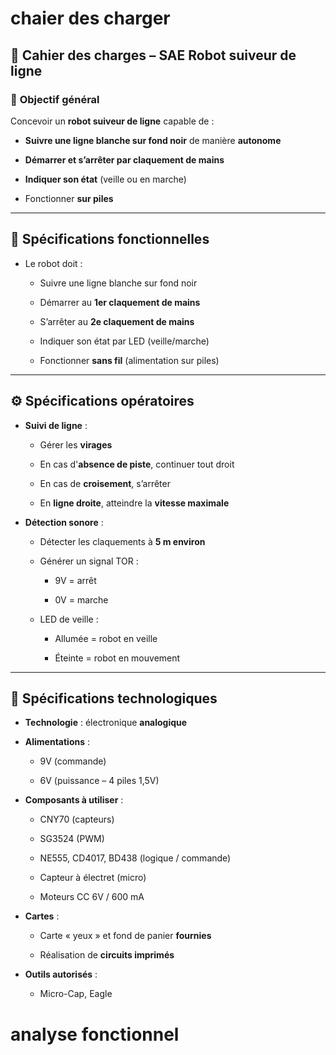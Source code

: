 # chaier des charger
## 🔧 **Cahier des charges – SAE Robot suiveur de ligne**

### 🎯 **Objectif général**

Concevoir un **robot suiveur de ligne** capable de :

- **Suivre une ligne blanche sur fond noir** de manière **autonome**
    
- **Démarrer et s’arrêter par claquement de mains**
    
- **Indiquer son état** (veille ou en marche)
    
- Fonctionner **sur piles**
    

---

## 🧩 **Spécifications fonctionnelles**

- Le robot doit :
    
    - Suivre une ligne blanche sur fond noir
        
    - Démarrer au **1er claquement de mains**
        
    - S’arrêter au **2e claquement de mains**
        
    - Indiquer son état par LED (veille/marche)
        
    - Fonctionner **sans fil** (alimentation sur piles)
        

---

## ⚙️ **Spécifications opératoires**

- **Suivi de ligne** :
    
    - Gérer les **virages**
        
    - En cas d'**absence de piste**, continuer tout droit
        
    - En cas de **croisement**, s’arrêter
        
    - En **ligne droite**, atteindre la **vitesse maximale**
        
- **Détection sonore** :
    
    - Détecter les claquements à **5 m environ**
        
    - Générer un signal TOR :
        
        - 9V = arrêt
            
        - 0V = marche
            
    - LED de veille :
        
        - Allumée = robot en veille
            
        - Éteinte = robot en mouvement
            

---

## 🔌 **Spécifications technologiques**

- **Technologie** : électronique **analogique**
    
- **Alimentations** :
    
    - 9V (commande)
        
    - 6V (puissance – 4 piles 1,5V)
        
- **Composants à utiliser** :
    
    - CNY70 (capteurs)
        
    - SG3524 (PWM)
        
    - NE555, CD4017, BD438 (logique / commande)
        
    - Capteur à électret (micro)
        
    - Moteurs CC 6V / 600 mA
        
- **Cartes** :
    
    - Carte « yeux » et fond de panier **fournies**
        
    - Réalisation de **circuits imprimés**
        
- **Outils autorisés** :
    
    - Micro-Cap, Eagle

# analyse fonctionnel
